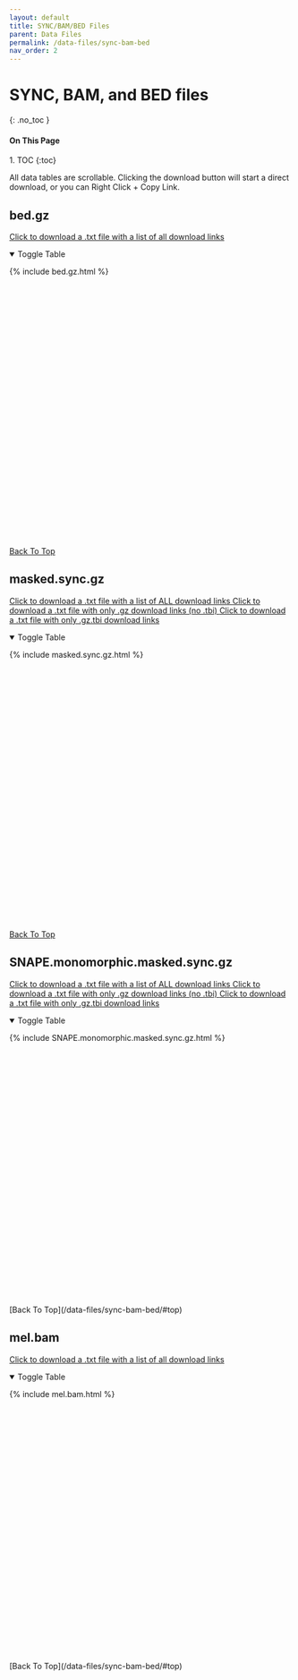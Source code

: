 ```yaml
---
layout: default
title: SYNC/BAM/BED Files
parent: Data Files
permalink: /data-files/sync-bam-bed
nav_order: 2
---
```

<!-- IF YOU'RE TRYING TO MAKE A SIGNIFICANT UPDATE TO THE FILE TABLES: -->
<!-- First edit the information in a csv, then convert it to markdown in an online converter -->
<!-- then just copy and paste the markdown table into the appropriate /includes/ file -->

<!-- ADDING HASHES: -->
<!-- copy and paste hashes from MD5_[file].txt into the [file].TOMARKDOWN.csv -->
# SYNC, BAM, and BED files
{: .no_toc }

<h4>On This Page</h4>
1. TOC
{:toc}

All data tables are scrollable. Clicking the download button will start a direct download, or you can Right Click + Copy Link.

## bed.gz
<a href="/assets/bed.gz.ALL.txt" download> Click to download a .txt file with a list of all download links</a>

<details open markdown="block">
<summary>Toggle Table</summary>

  <div style="height:500px;overflow-y:scroll" markdown="1">

{% include bed.gz.html %}

  </div>

[Back To Top](/data-files/sync-bam-bed/#top)
</details>

## masked.sync.gz
<a href="/assets/masked.sync.gz.ALL.txt" download> Click to download a .txt file with a list of ALL download links </a>
<a href="/assets/masked.sync.gz.GZONLY.txt" download> Click to download a .txt file with only .gz download links (no .tbi) </a>
<a href="/assets/masked.sync.gz.TBIONLY.txt" download> Click to download a .txt file with only .gz.tbi download links </a>

<details open markdown="block">
<summary>Toggle Table</summary>

  <div style="height:500px;overflow-y:auto" markdown="1">

{% include masked.sync.gz.html %}

  </div>

[Back To Top](/data-files/sync-bam-bed/#top)
</details>

## SNAPE.monomorphic.masked.sync.gz
<a href="/assets/SNAPE.monomorphic.masked.sync.gz.ALL.txt" download> Click to download a .txt file with a list of ALL download links </a>
<a href="/assets/SNAPE.monomorphic.masked.sync.gz.GZONLY.txt" download> Click to download a .txt file with only .gz download links (no .tbi) </a>
<a href="/assets/SNAPE.monomorphic.masked.sync.gz.TBIONLY.txt" download> Click to download a .txt file with only .gz.tbi download links </a>

<details open markdown="block">
<summary>Toggle Table</summary>
  <div style="height:500px;overflow-y:auto" markdown="1">

{% include SNAPE.monomorphic.masked.sync.gz.html %}

  </div>
[Back To Top](/data-files/sync-bam-bed/#top)
</details>

## mel.bam
<a href="/assets/mel.bam.ALL.txt" download> Click to download a .txt file with a list of all download links </a>

<details open markdown="block">
<summary>Toggle Table</summary>
  <div style="height:500px;overflow-y:auto" markdown="1">

{% include mel.bam.html %}

  </div>
[Back To Top](/data-files/sync-bam-bed/#top)
</details>
